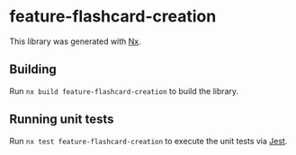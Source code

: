 # feature-flashcard-creation

This library was generated with [Nx](https://nx.dev).

## Building

Run `nx build feature-flashcard-creation` to build the library.

## Running unit tests

Run `nx test feature-flashcard-creation` to execute the unit tests via [Jest](https://jestjs.io).
